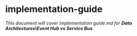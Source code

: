 # implementation-guide

_This document will cover implementation guide.md for **Data Architectures\Event Hub vs Service Bus**._
